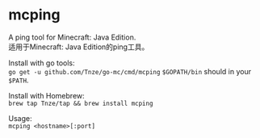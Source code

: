 # mcping

A ping tool for Minecraft: Java Edition.  
适用于Minecraft: Java Edition的ping工具。

Install with go tools:  
    ```go get -u github.com/Tnze/go-mc/cmd/mcping```
    `$GOPATH/bin` should in your `$PATH`.

Install with Homebrew:  
    ```brew tap Tnze/tap && brew install mcping```

Usage:  
    ```mcping <hostname>[:port]```
